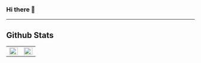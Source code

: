 ### Hi there 👋
---
## Github Stats  
<table><tr><td valign="top" width="50%">
<img src="https://github-readme-stats.vercel.app/api?username=junhoKim-iib&show_icons=true&count_private=true&hide_border=true" align="left" style="width: 100%" />
</td><td valign="top" width="50%">
<img src="https://github-readme-stats.vercel.app/api/top-langs/?username=junhoKim-iib&hide_border=true&layout=compact" align="left" style="width: 100%" />
</td></tr></table>  




<!--
**junhoKim-iib/junhoKim-iib** is a ✨ _special_ ✨ repository because its `README.md` (this file) appears on your GitHub profile.

Here are some ideas to get you started:

- 🔭 I’m currently working on ...
- 🌱 I’m currently learning ...
- 👯 I’m looking to collaborate on ...
- 🤔 I’m looking for help with ...
- 💬 Ask me about ...
- 📫 How to reach me: ...
- 😄 Pronouns: ...
- ⚡ Fun fact: ...
-->

